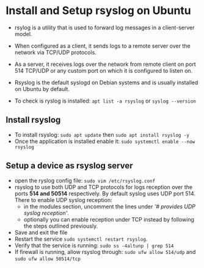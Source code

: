 # Install and Setup rsyslog on Ubuntu

- rsylog is a utility that is used to forward log messages in a client-server model.
- When configured as a client, it sends logs to a remote server over the network via TCP/UDP protocols.
- As a server, it receives logs over the network from remote client on port 514 TCP/UDP or any custom port on which it is configured to listen on.
- Rsyslog is the default syslogd on Debian systems and is usually installed on Ubuntu by default.

- To check is ryslog is installed: `apt list -a rsyslog` or `syslog --version`

## Install rsyslog

- To install rsyslog: `sudo apt update` then `sudo apt install rsyslog -y`
- Once the application is installed enable it: `sudo systemctl enable --now rsyslog`

## Setup a device as rsyslog server

- open the ryslog config file: `sudo vim /etc/rsyslog.conf`
- rsyslog to use both UDP and TCP protocols for logs reception over the ports **514 and 50514** respectively.  By default syslog uses UDP port 514.  There to enable UDP syslog reception:
  - in the modules section, uncomment the lines under *'# provides UDP syslog reception'*.
  - optionally you can enable reception under TCP instead by following the steps outlined previously.
- Save and exit the file
- Restart the service `sudo systemctl restart rsyslog`.
- Verify that the service is running: `sudo ss -4altunp | grep 514`
- If firewall is running, allow rsyslog through: `sudo ufw allow 514/udp` and `sudo ufw allow 50514/tcp`

